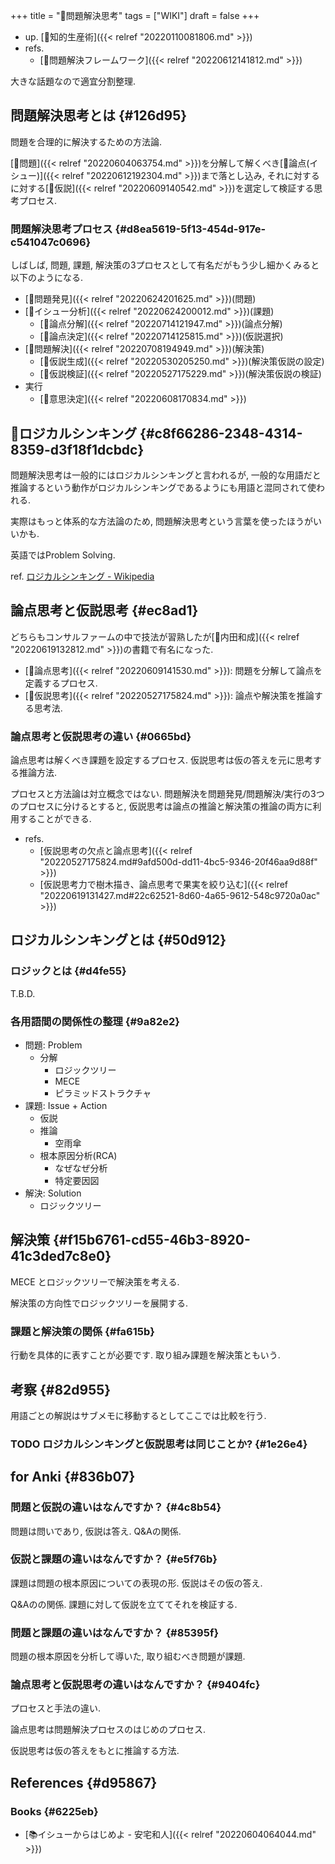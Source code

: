 +++
title = "📝問題解決思考"
tags = ["WIKI"]
draft = false
+++

-   up. [📁知的生産術]({{< relref "20220110081806.md" >}})
-   refs.
    -   [📁問題解決フレームワーク]({{< relref "20220612141812.md" >}})

大きな話題なので適宜分割整理.


## 問題解決思考とは {#126d95}

問題を合理的に解決するための方法論.

[📝問題]({{< relref "20220604063754.md" >}})を分解して解くべき[📝論点(イシュー)]({{< relref "20220612192304.md" >}})まで落とし込み, それに対するに対する[📝仮説]({{< relref "20220609140542.md" >}})を選定して検証する思考プロセス.


### 問題解決思考プロセス {#d8ea5619-5f13-454d-917e-c541047c0696}

しばしば, 問題, 課題, 解決策の3プロセスとして有名だがもう少し細かくみると以下のようになる.

-   [📝問題発見]({{< relref "20220624201625.md" >}})(問題)
-   [📝イシュー分析]({{< relref "20220624200012.md" >}})(課題)
    -   [📝論点分解]({{< relref "20220714121947.md" >}})(論点分解)
    -   [📝論点決定]({{< relref "20220714125815.md" >}})(仮説選択)
-   [📝問題解決]({{< relref "20220708194949.md" >}})(解決策)
    -   [📝仮説生成]({{< relref "20220530205250.md" >}})(解決策仮説の設定)
    -   [📝仮説検証]({{< relref "20220527175229.md" >}})(解決策仮説の検証)
-   実行
    -   [📝意思決定]({{< relref "20220608170834.md" >}})


## 📝ロジカルシンキング {#c8f66286-2348-4314-8359-d3f18f1dcbdc}

問題解決思考は一般的にはロジカルシンキングと言われるが, 一般的な用語だと推論するという動作がロジカルシンキングであるようにも用語と混同されて使われる.

実際はもっと体系的な方法論のため, 問題解決思考という言葉を使ったほうがいいかも.

英語ではProblem Solving.

ref. [ロジカルシンキング - Wikipedia](http://ja.wikipedia.org/wiki/%E3%83%AD%E3%82%B8%E3%82%AB%E3%83%AB%E3%82%B7%E3%83%B3%E3%82%AD%E3%83%B3%E3%82%B0)


## 論点思考と仮説思考 {#ec8ad1}

どちらもコンサルファームの中で技法が習熟したが[👨内田和成]({{< relref "20220619132812.md" >}})の書籍で有名になった.

-   [📝論点思考]({{< relref "20220609141530.md" >}}): 問題を分解して論点を定義するプロセス.
-   [📝仮説思考]({{< relref "20220527175824.md" >}}): 論点や解決策を推論する思考法.


### 論点思考と仮説思考の違い {#0665bd}

論点思考は解くべき課題を設定するプロセス. 仮説思考は仮の答えを元に思考する推論方法.

プロセスと方法論は対立概念ではない. 問題解決を問題発見/問題解決/実行の3つのプロセスに分けるとすると, 仮説思考は論点の推論と解決策の推論の両方に利用することができる.

-   refs.
    -   [仮説思考の欠点と論点思考]({{< relref "20220527175824.md#9afd500d-dd11-4bc5-9346-20f46aa9d88f" >}})
    -   [仮説思考力で樹木描き、論点思考で果実を絞り込む]({{< relref "20220619131427.md#22c62521-8d60-4a65-9612-548c9720a0ac" >}})


## ロジカルシンキングとは {#50d912}


### ロジックとは {#d4fe55}

T.B.D.


### 各用語間の関係性の整理 {#9a82e2}

-   問題: Problem
    -   分解
        -   ロジックツリー
        -   MECE
        -   ピラミッドストラクチャ
-   課題: Issue + Action
    -   仮説
    -   推論
        -   空雨傘
    -   根本原因分析(RCA)
        -   なぜなぜ分析
        -   特定要因図
-   解決: Solution
    -   ロジックツリー


## 解決策 {#f15b6761-cd55-46b3-8920-41c3ded7c8e0}

MECE とロジックツリーで解決策を考える.

解決策の方向性でロジックツリーを展開する.


### 課題と解決策の関係 {#fa615b}

行動を具体的に表すことが必要です. 取り組み課題を解決策ともいう.


## 考察 {#82d955}

用語ごとの解説はサブメモに移動するとしてここでは比較を行う.


### <span class="org-todo todo TODO">TODO</span> ロジカルシンキングと仮説思考は同じことか? {#1e26e4}


## for Anki {#836b07}


### 問題と仮説の違いはなんですか？ {#4c8b54}

問題は問いであり, 仮説は答え. Q&Aの関係.


### 仮説と課題の違いはなんですか？ {#e5f76b}

課題は問題の根本原因についての表現の形. 仮説はその仮の答え.

Q&Aのの関係. 課題に対して仮説を立ててそれを検証する.


### 問題と課題の違いはなんですか？ {#85395f}

問題の根本原因を分析して導いた, 取り組むべき問題が課題.


### 論点思考と仮説思考の違いはなんですか？ {#9404fc}

プロセスと手法の違い.

論点思考は問題解決プロセスのはじめのプロセス.

仮説思考は仮の答えをもとに推論する方法.


## References {#d95867}


### Books {#6225eb}

-   [📚イシューからはじめよ - 安宅和人]({{< relref "20220604064044.md" >}})
